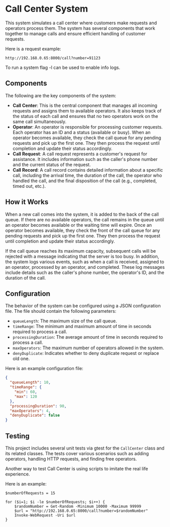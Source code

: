 # Call Center System
This system simulates a call center where customers make requests and operators process them. The system has several components that work together to manage calls and ensure efficient handling of customer requests. 

Here is a request example:
```
http://192.168.0.65:8000/call?number=91123
```

To run a system flag -l can be used to enable info logs.
## Components
The following are the key components of the system:

* **Call Center**: This is the central component that manages all incoming requests and assigns them to available operators. It also keeps track of the status of each call and ensures that no two operators work on the same call simultaneously.
* **Operator**: An operator is responsible for processing customer requests. Each operator has an ID and a status (available or busy). When an operator becomes available, they check the call queue for any pending requests and pick up the first one. They then process the request until completion and update their status accordingly.
* **Call Request**: A call request represents a customer's request for assistance. It includes information such as the caller's phone number and the current status of the request.
* **Call Record**: A call record contains detailed information about a specific call, including the arrival time, the duration of the call, the operator who handled the call, and the final disposition of the call (e.g., completed, timed out, etc.).

## How it Works
When a new call comes into the system, it is added to the back of the call queue. If there are no available operators, the call remains in the queue until an operator becomes available or the waiting time will expire. Once an operator becomes available, they check the front of the call queue for any pending requests and pick up the first one. They then process the request until completion and update their status accordingly.

If the call queue reaches its maximum capacity, subsequent calls will be rejected with a message indicating that the server is too busy. In addition, the system logs various events, such as when a call is received, assigned to an operator, processed by an operator, and completed. These log messages include details such as the caller's phone number, the operator's ID, and the duration of the call.

## Configuration
The behavior of the system can be configured using a JSON configuration file. The file should contain the following parameters:

* `queueLength`: The maximum size of the call queue.
* `timeRange`: The minimum and maximum amount of time in seconds required to process a call.
* `processingDuration`: The average amount of time in seconds required to process a call.
* `maxOperators`: The maximum number of operators allowed in the system.
* `denyDuplicate`: Indicates whether to deny duplicate request or replace old one.

Here is an example configuration file:
```json
{
  "queueLength": 10,
  "timeRange": {
    "min": 60,
    "max": 120
  },
  "processingDuration": 90,
  "maxOperators": 4,
  "denyDuplicate": false
}
```
## Testing
This project includes several unit tests via gtest for the `CallCenter` class and its related classes. The tests cover various scenarios such as adding operators, handling HTTP requests, and finding free operators.

Another way to test Call Center is using scripts to imitate the real life experience. 

Here is an example:
```code
$numberOfRequests = 15

for ($i=1; $i -le $numberOfRequests; $i++) {
    $randomNumber = Get-Random -Minimum 10000 -Maximum 99999
    $url = "http://192.168.0.65:8000/call?number=$randomNumber"
    Invoke-WebRequest -Uri $url
}
```
